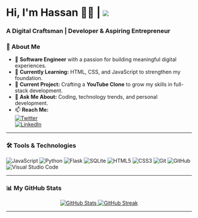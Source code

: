  # Hi, I'm Hassan 🐱‍👤 | ![](https://komarev.com/ghpvc/?username=HassanAmirii&color=blue)
### A Digital Craftsman | Developer & Aspiring Entrepreneur  


### 🌟 About Me  
- 🚀 **Software Engineer** with a passion for building meaningful digital experiences.  
- 🌱 **Currently Learning:** HTML, CSS, and JavaScript to strengthen my foundation.  
- 🔭 **Current Project:** Crafting a **YouTube Clone** to grow my skills in full-stack development.  
- 💬 **Ask Me About:** Coding, technology trends, and personal development.  
- 📫 **Reach Me:**  
  [![Twitter](https://img.shields.io/badge/Twitter-%231DA1F2.svg?style=for-the-badge&logo=Twitter&logoColor=white)](https://x.com/HassanAmiriiii)  
  [![LinkedIn](https://img.shields.io/badge/LinkedIn-%230077B5.svg?style=for-the-badge&logo=linkedin&logoColor=white)](https://www.linkedin.com/in/hassan-amiri-7a3b53304/)  

---

### 🛠 Tools & Technologies  
<p align="left">
  <!-- Programming Languages -->
  <img src="https://img.shields.io/badge/JavaScript-F7DF1E?style=for-the-badge&logo=javascript&logoColor=black" alt="JavaScript" />
  <img src="https://img.shields.io/badge/Python-3776AB?style=for-the-badge&logo=python&logoColor=white" alt="Python" />
  <img src="https://img.shields.io/badge/Flask-000000?style=for-the-badge&logo=flask&logoColor=white" alt="Flask" />
  <img src="https://img.shields.io/badge/SQLite-003B57?style=for-the-badge&logo=sqlite&logoColor=white" alt="SQLite" />
  
  <!-- Frontend Development -->
  <img src="https://img.shields.io/badge/HTML5-E34F26?style=for-the-badge&logo=html5&logoColor=white" alt="HTML5" />
  <img src="https://img.shields.io/badge/CSS3-1572B6?style=for-the-badge&logo=css3&logoColor=white" alt="CSS3" />
  
  <!-- Tools -->
  <img src="https://img.shields.io/badge/Git-F05032?style=for-the-badge&logo=git&logoColor=white" alt="Git" />
  <img src="https://img.shields.io/badge/GitHub-181717?style=for-the-badge&logo=github&logoColor=white" alt="GitHub" />
  <img src="https://img.shields.io/badge/VS%20Code-007ACC?style=for-the-badge&logo=visual-studio-code&logoColor=white" alt="Visual Studio Code" />
</p>

---

### 📊 My GitHub Stats  
<p align="center">
  <!-- GitHub Stats -->
  <a href="https://github.com/HassanAmirii">
    <img src="https://github-readme-stats.vercel.app/api?username=HassanAmirii&show_icons=true&theme=dark" alt="GitHub Stats" />
  </a>
  <!-- GitHub Streak -->
  <a href="https://github.com/HassanAmirii">
    <img src="https://streak-stats.demolab.com/?user=HassanAmirii&theme=dark" alt="GitHub Streak" />
  </a>
</p>

---







